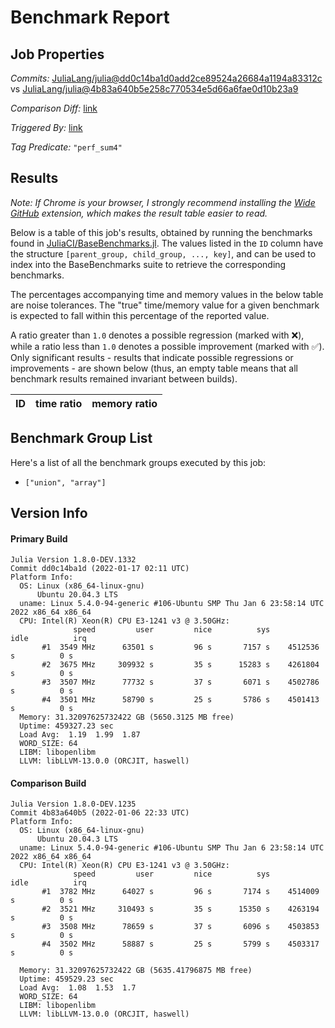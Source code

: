 # Benchmark Report

## Job Properties

*Commits:* [JuliaLang/julia@dd0c14ba1d0add2ce89524a26684a1194a83312c](https://github.com/JuliaLang/julia/commit/dd0c14ba1d0add2ce89524a26684a1194a83312c) vs [JuliaLang/julia@4b83a640b5e258c770534e5d66a6fae0d10b23a9](https://github.com/JuliaLang/julia/commit/4b83a640b5e258c770534e5d66a6fae0d10b23a9)

*Comparison Diff:* [link](https://github.com/JuliaLang/julia/compare/4b83a640b5e258c770534e5d66a6fae0d10b23a9..dd0c14ba1d0add2ce89524a26684a1194a83312c)

*Triggered By:* [link](https://github.com/JuliaLang/julia/commit/dd0c14ba1d0add2ce89524a26684a1194a83312c#commitcomment-64129179)

*Tag Predicate:* `"perf_sum4"`

## Results

*Note: If Chrome is your browser, I strongly recommend installing the [Wide GitHub](https://chrome.google.com/webstore/detail/wide-github/kaalofacklcidaampbokdplbklpeldpj?hl=en)
extension, which makes the result table easier to read.*

Below is a table of this job's results, obtained by running the benchmarks found in
[JuliaCI/BaseBenchmarks.jl](https://github.com/JuliaCI/BaseBenchmarks.jl). The values
listed in the `ID` column have the structure `[parent_group, child_group, ..., key]`,
and can be used to index into the BaseBenchmarks suite to retrieve the corresponding
benchmarks.

The percentages accompanying time and memory values in the below table are noise tolerances. The "true"
time/memory value for a given benchmark is expected to fall within this percentage of the reported value.

A ratio greater than `1.0` denotes a possible regression (marked with :x:), while a ratio less
than `1.0` denotes a possible improvement (marked with :white_check_mark:). Only significant results - results
that indicate possible regressions or improvements - are shown below (thus, an empty table means that all
benchmark results remained invariant between builds).

| ID | time ratio | memory ratio |
|----|------------|--------------|

## Benchmark Group List

Here's a list of all the benchmark groups executed by this job:

- `["union", "array"]`

## Version Info

#### Primary Build

```
Julia Version 1.8.0-DEV.1332
Commit dd0c14ba1d (2022-01-17 02:11 UTC)
Platform Info:
  OS: Linux (x86_64-linux-gnu)
      Ubuntu 20.04.3 LTS
  uname: Linux 5.4.0-94-generic #106-Ubuntu SMP Thu Jan 6 23:58:14 UTC 2022 x86_64 x86_64
  CPU: Intel(R) Xeon(R) CPU E3-1241 v3 @ 3.50GHz: 
              speed         user         nice          sys         idle          irq
       #1  3549 MHz      63501 s         96 s       7157 s    4512536 s          0 s
       #2  3675 MHz     309932 s         35 s      15283 s    4261804 s          0 s
       #3  3507 MHz      77732 s         37 s       6071 s    4502786 s          0 s
       #4  3501 MHz      58790 s         25 s       5786 s    4501413 s          0 s
  Memory: 31.32097625732422 GB (5650.3125 MB free)
  Uptime: 459327.23 sec
  Load Avg:  1.19  1.99  1.87
  WORD_SIZE: 64
  LIBM: libopenlibm
  LLVM: libLLVM-13.0.0 (ORCJIT, haswell)

```

#### Comparison Build

```
Julia Version 1.8.0-DEV.1235
Commit 4b83a640b5 (2022-01-06 22:33 UTC)
Platform Info:
  OS: Linux (x86_64-linux-gnu)
      Ubuntu 20.04.3 LTS
  uname: Linux 5.4.0-94-generic #106-Ubuntu SMP Thu Jan 6 23:58:14 UTC 2022 x86_64 x86_64
  CPU: Intel(R) Xeon(R) CPU E3-1241 v3 @ 3.50GHz: 
              speed         user         nice          sys         idle          irq
       #1  3782 MHz      64027 s         96 s       7174 s    4514009 s          0 s
       #2  3521 MHz     310493 s         35 s      15350 s    4263194 s          0 s
       #3  3508 MHz      78659 s         37 s       6096 s    4503853 s          0 s
       #4  3502 MHz      58887 s         25 s       5799 s    4503317 s          0 s
       
  Memory: 31.32097625732422 GB (5635.41796875 MB free)
  Uptime: 459529.23 sec
  Load Avg:  1.08  1.53  1.7
  WORD_SIZE: 64
  LIBM: libopenlibm
  LLVM: libLLVM-13.0.0 (ORCJIT, haswell)

```
